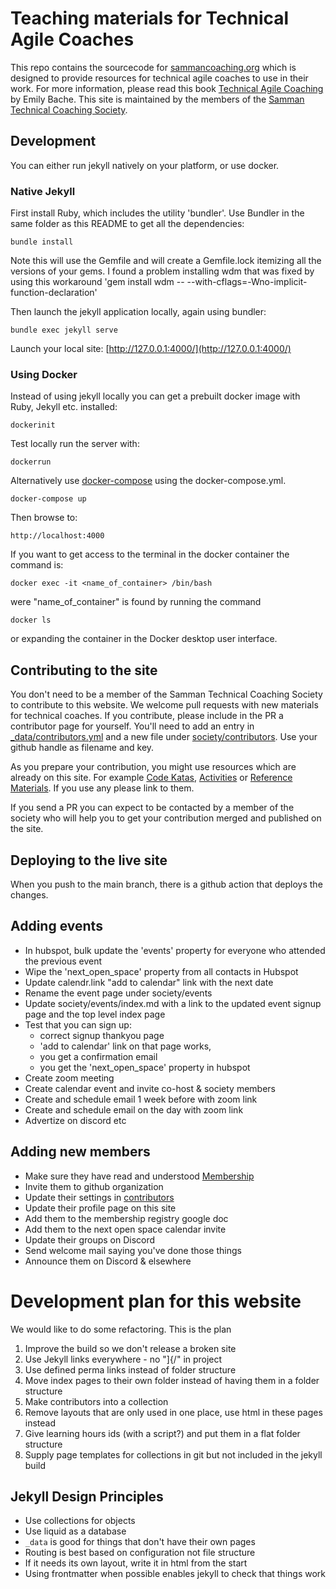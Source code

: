 Teaching materials for Technical Agile Coaches
==============================================

This repo contains the sourcecode for [sammancoaching.org](sammancoaching.org) which is designed to provide resources for technical agile coaches to use in their work. For more information, please read this book [Technical Agile Coaching](https://leanpub.com/techagilecoach) by Emily Bache. This site is maintained by the members of the [Samman Technical Coaching Society](https://sammancoaching.org/society/index.html).

## Development
You can either run jekyll natively on your platform, or use docker.

### Native Jekyll
First install Ruby, which includes the utility 'bundler'. Use Bundler in the same folder as this README to get all the dependencies:

    bundle install

Note this will use the Gemfile and will create a Gemfile.lock itemizing all the versions of your gems. I found a problem installing wdm that was fixed by using this workaround 'gem install wdm -- --with-cflags=-Wno-implicit-function-declaration'

Then launch the jekyll application locally, again using bundler:

    bundle exec jekyll serve

Launch your local site: [http://127.0.0.1:4000/](http://127.0.0.1:4000/)

### Using Docker
Instead of using jekyll locally you can get a prebuilt docker image with Ruby, Jekyll etc. installed:

    dockerinit

Test locally run the server with:

    dockerrun

Alternatively use [docker-compose](https://docs.docker.com/compose/) using the docker-compose.yml. 
    
    docker-compose up

Then browse to:

    http://localhost:4000

If you want to get access to the terminal in the docker container the command is:

    docker exec -it <name_of_container> /bin/bash

were "name_of_container"  is found by running the command 

    docker ls

or expanding the container in the Docker desktop user interface.

## Contributing to the site
You don't need to be a member of the Samman Technical Coaching Society to contribute to this website. We welcome pull requests with new materials for technical coaches. If you contribute, please include in the PR a contributor page for yourself. You'll need to add an entry in [_data/contributors.yml](_data/contributors.yml) and a new file under [society/contributors](society/contributors). Use your github handle as filename and key. 

As you prepare your contribution, you might use resources which are already on this site. For example [Code Katas](https://sammancoaching.org/kata_descriptions/index.html), [Activities](https://sammancoaching.org/activities/index.html) or [Reference Materials](https://sammancoaching.org/reference/index.html). If you use any please link to them.

If you send a PR you can expect to be contacted by a member of the society who will help you to get your contribution merged and published on the site.

## Deploying to the live site
When you push to the main branch, there is a github action that deploys the changes.

## Adding events
* In hubspot, bulk update the 'events' property for everyone who attended the previous event
* Wipe the 'next_open_space' property from all contacts in Hubspot
* Update calendr.link "add to calendar" link with the next date
* Rename the event page under society/events
* Update society/events/index.md with a link to the updated event signup page and the top level index page
* Test that you can sign up:
  * correct signup thankyou page
  * 'add to calendar' link on that page works, 
  * you get a confirmation email
  * you get the 'next_open_space' property in hubspot
* Create zoom meeting
* Create calendar event and invite co-host & society members
* Create and schedule email 1 week before with zoom link
* Create and schedule email on the day with zoom link
* Advertize on discord etc

## Adding new members
* Make sure they have read and understood [Membership](https://sammancoaching.org/society/membership.html)
* Invite them to github organization
* Update their settings in [contributors](_data/contributors.yml)
* Update their profile page on this site 
* Add them to the membership registry google doc
* Add them to the next open space calendar invite
* Update their groups on Discord
* Send welcome mail saying you've done those things
* Announce them on Discord & elsewhere

# Development plan for this website
We would like to do some refactoring. This is the plan

1. Improve the build so we don't release a broken site
2. Use Jekyll links everywhere - no "]{/" in project
3. Use defined perma links instead of folder structure
4. Move index pages to their own folder instead of having them in a folder structure
4. Make contributors into a collection
5. Remove layouts that are only used in one place, use html in these pages instead
6. Give learning hours ids (with a script?) and put them in a flat folder structure
7. Supply page templates for collections in git but not included in the jekyll build

## Jekyll Design Principles
* Use collections for objects
* Use liquid as a database
* `_data` is good for things that don't have their own pages
* Routing is best based on configuration not file structure
* If it needs its own layout, write it in html from the start
* Using frontmatter when possible enables jekyll to check that things work

